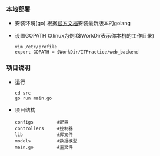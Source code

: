 ### 本地部署
  * 安装环境(go)
    根据[官方文档](http://docscn.studygolang.com/doc/)安装最新版本的golang

  * 设置GOPATH
    以linux为例:($WorkDir表示你本机的工作目录)
    ```
    vim /etc/profile
    export GOPATH = $WorkDir/ITPractice/web_backend

    ```
### 项目说明

* 运行
    ```
    cd src
    go run main.go
    ```

* 项目结构
  ```
  configs         #配置
  controllers     #控制器
  lib             #库文件
  models          #数据模型
  main.go         #主文件
  ```
